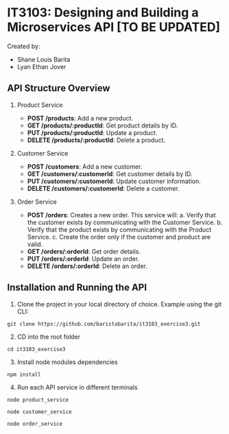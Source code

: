 # IT3103: Designing and Building a Microservices API [TO BE UPDATED]

Created by:
  - Shane Louis Barita
  - Lyan Ethan Jover

## API Structure Overview

1. Product Service
   - **POST /products**: Add a new product.
   - **GET /products/:productId**: Get product details by ID.
   - **PUT /products/:productId**: Update a product.
   - **DELETE /products/:productId**: Delete a product.

2. Customer Service
   - **POST /customers**: Add a new customer.
   - **GET /customers/:customerId**: Get customer details by ID.
   - **PUT /customers/:customerId**: Update customer information.
   - **DELETE /customers/:customerId**: Delete a customer.

3. Order Service
   - **POST /orders**: Creates a new order. This service will:
       a. Verify that the customer exists by communicating with the Customer Service.
       b. Verify that the product exists by communicating with the Product Service.
       c. Create the order only if the customer and product are valid.
   - **GET /orders/:orderId**: Get order details.
   - **PUT /orders/:orderId**: Update an order.
   - **DELETE /orders/:orderId**: Delete an order.

## Installation and Running the API
1. Clone the project in your local directory of choice. Example using the git CLI:
```
git clone https://github.com/baristabarita/it3103_exercise3.git
```

2. CD into the root folder
```
cd it3103_exercise3
```

3. Install node modules dependencies 
```
npm install
```

4. Run each API service in different terminals
```
node product_service
```
```
node customer_service
```
```
node order_service
```

